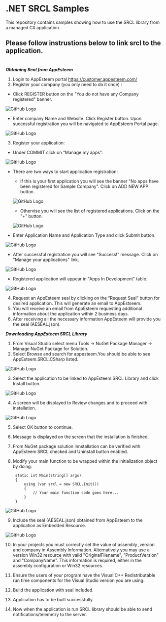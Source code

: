 # .NET SRCL Samples

This repository contains samples showing how to use the SRCL library from a managed C# application.
## Please follow instrustions below to link srcl to the application.
# 
_**Obtaining Seal from AppEsteem**_
1) Login to AppEsteem portal <https://customer.appesteem.com/>
2) Register your company (you only need to do it once) :
* Click REGISTER button on the "You do not have any Company registered" banner. 

![GitHub Logo](../media/registerCompany_1.png)

* Enter company Name and Website. Click Register button. Upon successful registration you will be navigated to AppEsteem Portal page.

![GitHub Logo](../media/registerCompany_2.png)

3) Register your application:
* Under COMMIT click on “Manage my apps”.

![GitHub Logo](../media/registerApplication_1.png)

* There are two ways to start application registration:
  - If this is your first application you will see the banner "No apps have been registered for Sample Company". Click on ADD NEW APP button.

  ![GitHub Logo](../media/registerApplication_2.png)

  - Othervise you will see the list of registered applications. Click on the "+" button.

  ![GitHub Logo](../media/registerApplication_5.png)

* Enter Application Name and Application Type and click Submit button.

![GitHub Logo](../media/registerApplication_3.png)

* After successful registration you will see "Success!" message. Click on "Manage your applications" link.

![GitHub Logo](../media/registerApplication_4.png)

* Registered application will appear in "Apps In Development" table.

![GitHub Logo](../media/registerApplication_5.png)

4) Request an AppEsteem seal by clicking on the “Request Seal” button for desired application. This will generate an email to AppEstseem.
5) You will receive an email from AppEsteem requesting additional information about the application within 2 business days.
6) After receiving all the necessary information AppEsteem will provide you the seal (AESEAL.json).

_**Downloading AppEsteem SRCL Library**_
1) From Visual Studio select menu Tools -> NuGet Package Manager ->
 Manage NuGet Package for Solution.
2) Select Browse and search for appesteem.You should be able to see AppEsteem.SRCL.CSharp listed.

 ![GitHub Logo](../media/CSharp_FindPackage.png)

3) Select the application to be linked to AppEsteem SRCL Library and click Install button.

![GitHub Logo](../media/csharp_InstallMessage_2.png)

4) A screen will be displayed to Review changes and to proceed with installation.

![GitHub Logo](../media/csharp_ReviewChanges_3.png)

5) Select OK button to continue.

6) Message is displayed on the screen that the installation is  finished.

7) From NuGet package solution innstallation can be verified with AppEsteem SRCL checked and Uninstall button enabled.

8) Modify your main function to be wrapped within the initialization object by doing:
      
        static int Main(string[] args)
        {
            using (var srcl = new SRCL.Init())
            {
                // Your main function code goes here...
            }
        }

![GitHub Logo](../media/includingsrclincode.png)  

9) Include the seal (AESEAL.json) obtained from AppEsteem to the application as Embedded Resource.

![GitHub Logo](../media/Embeddedseal.png)

10) In your projects you must correctly set the value of assembly ,version and company in Assembly Information. Alternatively you may use a version Win32 resource with valid "OriginalFilename", "ProductVersion" and "CompanyName". This information is required, either in the assembly configuration or Win32 resources.

11) Ensure the users of your program have the Visual C++ Redistributable run time components for the Visual Studio version you are using.

12) Build the application with seal included.

13) Application has to be built successfully.

14) Now when the application is run SRCL library should be able to send notifications/telemetry to  the server.